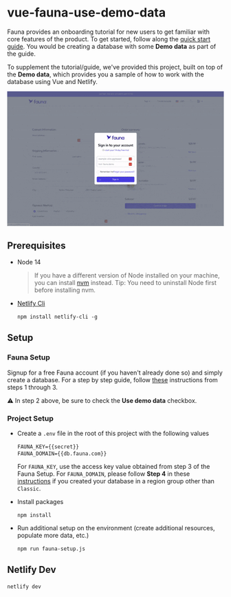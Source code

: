 # vue-fauna-use-demo-data
Fauna provides an onboarding tutorial for new users to get familiar with core features of the product. To get
started, follow along the [quick start guide](https://docs.fauna.com/fauna/current/learn/quick_start/quick_start).
You would be creating a database with some **Demo data** as part of the guide. 

To supplement the tutorial/guide, we've provided this project, built on top of the **Demo data**, which
provides you a sample of how to work with the database using Vue and Netlify.

![demo](/images/vue-fauna-use-demo-data.gif)

## Prerequisites
* Node 14
  > If you have a different version of Node installed on your machine, you can install [nvm](https://github.com/nvm-sh/nvm/blob/master/README.md) instead. Tip: You need to uninstall Node first before installing nvm.
* [Netlify Cli](https://www.netlify.com/products/cli/)


  ```
  npm install netlify-cli -g
  ```

## Setup

### Fauna Setup
Signup for a free Fauna account (if you haven't already done so) and simply create a database. For a 
step by step guide, follow [these](https://docs.fauna.com/fauna/current/learn/quick_start/client_quick_start?lang=javascript#prerequisites)
instructions from steps 1 through 3. 

⚠️ In step 2 above, be sure to check the **Use demo data** checkbox.

### Project Setup
* Create a `.env` file in the root of this project with the following values
  ```
  FAUNA_KEY={{secret}}
  FAUNA_DOMAIN={{db.fauna.com}}
  ```
  For `FAUNA_KEY`, use the access key value obtained from step 3 of the Fauna Setup. 
  For `FAUNA_DOMAIN`, please follow **Step 4** in these
  [instructions](https://docs.fauna.com/fauna/current/learn/understanding/region_groups#how-to-use-region-groups)
  if you created your database in a region group other than `Classic`.


* Install packages
  ```
  npm install
  ```

* Run additional setup on the environment (create additional resources, populate more data, etc.)
  ```
  npm run fauna-setup.js
  ```

## Netlify Dev
```
netlify dev
```